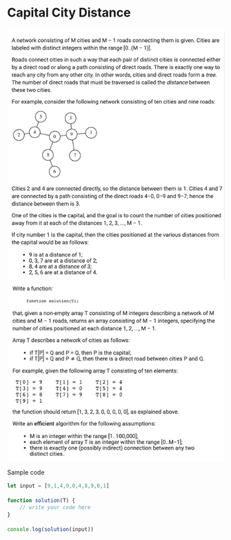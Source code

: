 # Capital City Distance

![Part 1](./assets/TaskTwo01.png)
![Part 2](./assets/TaskTwo02.png)

Sample code

```js
let input = [9,1,4,9,0,4,8,9,0,1]

function solution(T) {
    // write your code here
}

console.log(solution(input))
```